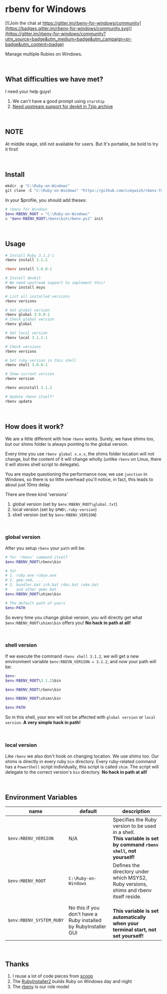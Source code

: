# rbenv for Windows

[![Join the chat at https://gitter.im/rbenv-for-windows/community](https://badges.gitter.im/rbenv-for-windows/community.svg)](https://gitter.im/rbenv-for-windows/community?utm_source=badge&utm_medium=badge&utm_campaign=pr-badge&utm_content=badge)

Manage multiple Rubies on Windows.

<br>

## What difficulties we have met?

I need your help guys!

1. We can't have a good prompt using `starship`
2. [Need upstream support for devkit in 7zip archive](https://github.com/ccmywish/rbenv-for-windows/issues/3)


<br>

## NOTE

At middle stage, still not available for users. But It's portable, be bold to try it first!

<br>

## Install

```PowerShell
mkdir -p "C:\Ruby-on-Windows"
git clone -C "C:\Ruby-on-Windows" "https://github.com/ccmywish/rbenv-for-windows" rbenv
```

In your $profile, you should add theses:

```PowerShell
# rbenv for Windows
$env:RBENV_ROOT = "C:\Ruby-on-Windows"
& "$env:RBENV_ROOT\rbenv\bin\rbenv.ps1" init
```

<br>

## Usage

```PowerShell
# Install Ruby 3.1.2-1
rbenv install 3.1.2

rbenv install 3.0.0-1

# Install devkit
# We need upstream support to implement this!
rbenv install msys

# List all installed versions
rbenv versions

# Set global version
rbenv global 3.0.0-1
# Check global version
rbenv global

# Set local version
rbenv local 3.1.2-1

# Check versions
rbenv versions

# Set ruby version in this shell
rbenv shell 3.0.0-1

# Show current version
rbenv version

rbenv uninstall 3.1.2

# Update rbenv itself!
rbenv update
```

<br>

## How does it work?

We are a little different with how `rbenv` works. Surely, we have shims too, but our shims folder is always pointing to the global version.

 Every time you use `rbenv global x.x.x`, the shims folder location will not change, but the content of it will change wholly (unlike `rbenv` on Linux, there it will stores shell script to delegate).

You are maybe questioning the performance now, we use `junction` in Windows, so there is so little overhead you'll notice, in fact, this leads to about just 10ms delay.

There are three kind 'versions'
1. global version (set by `$env:RBENV_ROOT\global.txt`)
2. local version  (set by `$PWD\.ruby-version`)
3. shell version (set by `$env:RBENV_VERSION`)

<br>

### global version

After you setup `rbenv` your `path` will be:
```PowerShell
# for 'rbenv' command itself
$env:RBENV_ROOT\rbenv\bin

# for
# 1. ruby.exe rubyw.exe
# 2. gem.cmd, ...
# 3. bundler.bat irb.bat rdoc.bat rake.bat
#    and other gems bat
$env:RBENV_ROOT\shims\bin

# The default path of yours
$env:PATH
```

So every time you change global version, you will directly get what `$env:RBENV_ROOT\shims\bin` offers you! **No hack in path at all!**

<br>

### shell version

If we execute the command `rbenv shell 3.1.2`, we will get a new environment variable `$env:RBEVN_VERSION = 3.1.2`, and now your path will be:

```PowerShell
$env:
$env:RBENV_ROOT\3.1.2\bin

$env:RBENV_ROOT\rbenv\bin

$env:RBENV_ROOT\shims\bin

$env:PATH
```
So in this shell, your env will not be affected with `global version` or `local version`. **A very simple hack in path!**

<br>

### local version

Like `rbenv` we also don't hook on changing location. We use shims too. Our shims is directly in every ruby `bin` directory. Every ruby-related command has a `PowerShell` script individually, this script is called `shim`. The script will delegate to the correct version's `bin` directory. **No hack in path at all!**

<br>

## Environment Variables

name | default | description
-----|---------|------------
`$env:RBENV_VERSION` | N/A | Specifies the Ruby version to be used in a shell. <br> **This variable is set by command `rbenv shell`, not yourself!**
`$env:RBENV_ROOT` | `C:\Ruby-on-Windows` | Defines the directory under which MSYS2, Ruby versions, shims and rbenv itself reside.
`$env:RBENV_SYSTEM_RUBY` | No this if you don't have a Ruby installed by RubyInstaller GUI | <br> **This variable is set automatically when your terminal start, not set yourself!**

<br>

## Thanks

1. I reuse a lot of code pieces from [scoop](https://github.com/ScoopInstaller/Scoop)
2. The [RubyInstaller2](https://github.com/oneclick/rubyinstaller2) builds Ruby on Windows day and night
3. The [rbenv](https://github.com/rbenv/rbenv) is our role model

<br>
